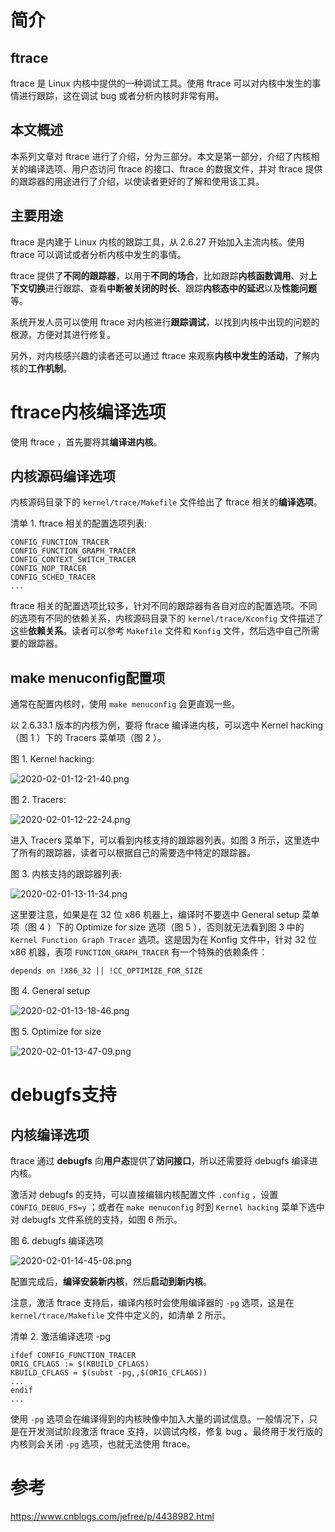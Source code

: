 
# 简介

## ftrace

ftrace 是 Linux 内核中提供的一种调试工具。使用 ftrace 可以对内核中发生的事情进行跟踪，这在调试 bug 或者分析内核时非常有用。

## 本文概述

本系列文章对 ftrace 进行了介绍，分为三部分。本文是第一部分，介绍了内核相关的编译选项、用户态访问 ftrace 的接口、ftrace 的数据文件，并对 ftrace 提供的跟踪器的用途进行了介绍，以使读者更好的了解和使用该工具。

## 主要用途

ftrace 是内建于 Linux 内核的跟踪工具，从 2.6.27 开始加入主流内核。使用 ftrace 可以调试或者分析内核中发生的事情。

ftrace 提供了**不同的跟踪器**，以用于**不同的场合**，比如跟踪**内核函数调用**、对**上下文切换**进行跟踪、查看**中断被关闭的时长**、跟踪**内核态中的延迟**以及**性能问题**等。

系统开发人员可以使用 ftrace 对内核进行**跟踪调试**，以找到内核中出现的问题的根源，方便对其进行修复。

另外，对内核感兴趣的读者还可以通过 ftrace 来观察**内核中发生的活动**，了解内核的**工作机制**。

# ftrace内核编译选项

使用 ftrace ，首先要将其**编译进内核**。

## 内核源码编译选项

内核源码目录下的 `kernel/trace/Makefile` 文件给出了 ftrace 相关的**编译选项**。

清单 1. ftrace 相关的配置选项列表:

```
CONFIG_FUNCTION_TRACER 
CONFIG_FUNCTION_GRAPH_TRACER 
CONFIG_CONTEXT_SWITCH_TRACER 
CONFIG_NOP_TRACER 
CONFIG_SCHED_TRACER 
...
```

ftrace 相关的配置选项比较多，针对不同的跟踪器有各自对应的配置选项。不同的选项有不同的依赖关系，内核源码目录下的 `kernel/trace/Kconfig` 文件描述了这些**依赖关系**。读者可以参考 `Makefile` 文件和 `Konfig` 文件，然后选中自己所需要的跟踪器。

## make menuconfig配置项

通常在配置内核时，使用 `make menuconfig` 会更直观一些。

以 2.6.33.1 版本的内核为例，要将 ftrace 编译进内核，可以选中 Kernel hacking （图 1 ）下的 Tracers 菜单项（图 2 ）。

图 1. Kernel hacking:

![2020-02-01-12-21-40.png](./images/2020-02-01-12-21-40.png)

图 2. Tracers:

![2020-02-01-12-22-24.png](./images/2020-02-01-12-22-24.png)

进入 Tracers 菜单下，可以看到内核支持的跟踪器列表。如图 3 所示，这里选中了所有的跟踪器，读者可以根据自己的需要选中特定的跟踪器。

图 3. 内核支持的跟踪器列表:

![2020-02-01-13-11-34.png](./images/2020-02-01-13-11-34.png)

这里要注意，如果是在 32 位 x86 机器上，编译时不要选中 General setup 菜单项（图 4 ）下的 Optimize for size 选项（图 5 ），否则就无法看到图 3 中的 `Kernel Function Graph Tracer` 选项。这是因为在 Konfig 文件中，针对 32 位 x86 机器，表项 `FUNCTION_GRAPH_TRACER` 有一个特殊的依赖条件：

```
depends on !X86_32 || !CC_OPTIMIZE_FOR_SIZE
```

图 4. General setup

![2020-02-01-13-18-46.png](./images/2020-02-01-13-18-46.png)

图 5. Optimize for size

![2020-02-01-13-47-09.png](./images/2020-02-01-13-47-09.png)

# debugfs支持

## 内核编译选项

ftrace 通过 **debugfs** 向**用户态**提供了**访问接口**，所以还需要将 debugfs 编译进内核。

激活对 debugfs 的支持，可以直接编辑内核配置文件 `.config` ，设置 `CONFIG_DEBUG_FS=y` ；或者在 `make menuconfig` 时到 `Kernel hacking` 菜单下选中对 debugfs 文件系统的支持，如图 6 所示。

图 6. debugfs 编译选项

![2020-02-01-14-45-08.png](./images/2020-02-01-14-45-08.png)

配置完成后，**编译安装新内核**，然后**启动到新内核**。 

注意，激活 ftrace 支持后，编译内核时会使用编译器的 `-pg` 选项，这是在 `kernel/trace/Makefile` 文件中定义的，如清单 2 所示。

清单 2. 激活编译选项 -pg

```
ifdef CONFIG_FUNCTION_TRACER 
ORIG_CFLAGS := $(KBUILD_CFLAGS) 
KBUILD_CFLAGS = $(subst -pg,,$(ORIG_CFLAGS)) 
... 
endif 
...
```

使用 `-pg` 选项会在编译得到的内核映像中加入大量的调试信息。一般情况下，只是在开发测试阶段激活 ftrace 支持，以调试内核，修复 bug 。最终用于发行版的内核则会关闭 `-pg` 选项，也就无法使用 ftrace。



# 参考

https://www.cnblogs.com/jefree/p/4438982.html